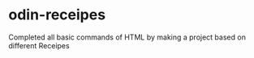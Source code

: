 # odin-receipes
Completed all basic commands of HTML by making a project based on different Receipes
